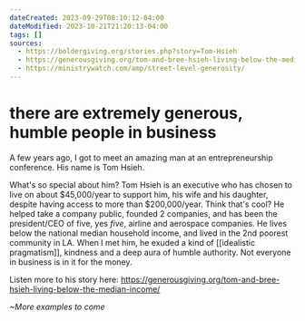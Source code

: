 ```yaml
---
dateCreated: 2023-09-29T08:10:12-04:00
dateModified: 2023-10-21T21:20:13-04:00
tags: []
sources:
  - https://boldergiving.org/stories.php?story=Tom-Hsieh
  - https://generousgiving.org/tom-and-bree-hsieh-living-below-the-median-income/
  - https://ministrywatch.com/amp/street-level-generosity/
---
```

# there are extremely generous, humble people in business 

A few years ago, I got to meet an amazing man at an entrepreneurship conference. His name is Tom Hsieh.

What's so special about him? Tom Hsieh is an executive who has chosen to live on about $45,000/year to support him, his wife and his daughter, despite having access to more than $200,000/year. Think that's cool? He helped take a company public, founded 2 companies, and has been the president/CEO of five, yes *five*, airline and aerospace companies. He lives below the national median household income, and lived in the 2nd poorest community in LA. When I met him, he exuded a kind of [[idealistic pragmatism]], kindness and a deep aura of humble authority. Not everyone in business is in it for the money.

Listen more to his story here:
https://generousgiving.org/tom-and-bree-hsieh-living-below-the-median-income/

*~More examples to come*